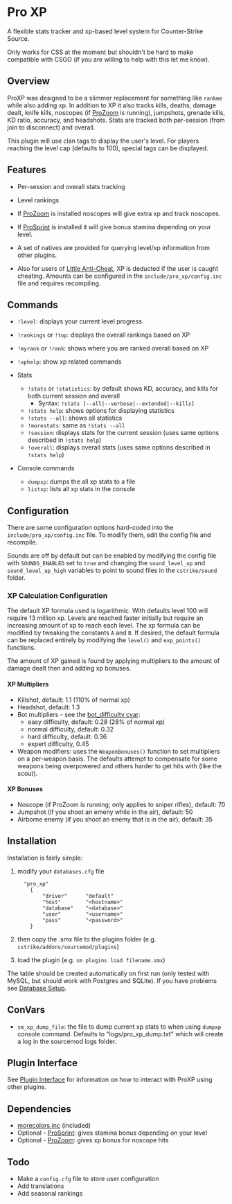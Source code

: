 # Pro XP

A flexible stats tracker and xp-based level system for Counter-Strike Source.

Only works for CSS at the moment but shouldn't be hard to make compatible with CSGO (if you are willing to help with this let me know).

## Overview

ProXP was designed to be a slimmer replacement for something like `rankme` while also adding xp.  In addition to XP it also tracks kills, deaths, damage dealt, knife kills, noscopes (if [ProZoom](https://github.com/vishusandy/ProZoom) is running), jumpshots, grenade kills, KD ratio, accuracy, and headshots.  Stats are tracked both per-session (from join to disconnect) and overall.

This plugin will use clan tags to display the user's level.  For players reaching the level cap (defaults to 100), special tags can be displayed.

## Features

- Per-session and overall stats tracking

- Level rankings

- If [ProZoom](https://github.com/vishusandy/ProZoom) is installed noscopes will give extra xp and track noscopes.

- If [ProSprint](https://github.com/vishusandy/ProSprint) is installed it will give bonus stamina depending on your level.

- A set of natives are provided for querying level/xp information from other plugins.

- Also for users of [Little Anti-Cheat](https://github.com/J-Tanzanite/Little-Anti-Cheat), XP is deducted if the user is caught cheating.  Amounts can be configured in the `include/pro_xp/config.inc` file and requires recompiling.

## Commands

- `!level`: displays your current level progress

- `!rankings` or `!top`: displays the overall rankings based on XP

- `!myrank` or `!rank`: shows where you are ranked overall based on XP

- `!xphelp`: show xp related commands

- Stats
  
  - `!stats` or `!statistics`: by default shows KD, accuracy, and kills for both current session and overall
    - Syntax: `!stats [--all|--verbose|--extended|--kills]`
  - `!stats help`: shows options for displaying statistics
  - `!stats --all`: shows all statistics
  - `!morestats`: same as `!stats --all`
  - `!session`: displays stats for the current session (uses same options described in `!stats help`)
  - `!overall`: displays overall stats (uses same options described in `!stats help`)

- Console commands
  
  - `dumpxp`: dumps the all xp stats to a file
  - `listxp`: lists all xp stats in the console

## Configuration

There are some configuration options hard-coded into the `include/pro_xp/config.inc` file.  To modify them, edit the config file and recompile.

Sounds are off by default but can be enabled by modifying the config file with `SOUNDS_ENABLED` set to `true` and changing the `sound_level_up` and `sound_level_up_high` variables to point to sound files in the `cstrike/sound` folder.

### XP Calculation Configuration

The default XP formula used is logarithmic.  With defaults level 100 will require 13 million xp.  Levels are reached faster initially but require an increasing amount of xp to reach each level.  The xp formula can be modified by tweaking the constants `A` and `B`.  If desired, the default formula can be replaced entirely by modifying the `level()` and `exp_points()` functions.

The amount of XP gained is found by applying multipliers to the amount of damage dealt then and adding xp bonuses.

#### XP Multipliers

- Killshot, default: 1.1 (110% of normal xp)
- Headshot, default: 1.3
- Bot multipliers - see the [bot_difficulty cvar](https://developer.valvesoftware.com/wiki/List_of_CS:S_Cvars#B):
  - easy difficulty, default: 0.28 (28% of normal xp)
  - normal difficulty, default: 0.32
  - hard difficulty, default: 0.36
  - expert difficulty, 0.45
- Weapon modifiers: uses the `WeaponBonuses()` function to set multipliers on a per-weapon basis.  The defaults attempt to compensate for some weapons being overpowered and others harder to get hits with (like the scout).

#### XP Bonuses

- Noscope (if ProZoom is running; only applies to sniper rifles), default: 70
- Jumpshot (if you shoot an emeny while in the air), default: 50
- Airborne enemy (if you shoot an enemy that is in the air), default: 35

## Installation

Installation is fairly simple: 

1. modify your `databases.cfg` file
   
   ```
     "pro_xp"
       {
           "driver"      "default"
           "host"        "<hostname>"
           "database"    "<database>"
           "user"        "<username>"
           "pass"        "<password>"
       }
   ```

2. then copy the .smx file to the plugins folder (e.g. `cstrike/addons/sourcemod/plugins`)

3. load the plugin (e.g. `sm plugins load filename.smx`)

The table should be created automatically on first run (only tested with MySQL, but should work with Postgres and SQLite).  If you have problems see [Database Setup](db_setup.md).

## ConVars

- `sm_xp_dump_file`: the file to dump current xp stats to when using `dumpxp` console command.  Defaults to "logs/pro_xp_dump.txt" which will create a log in the sourcemod logs folder.

## Plugin Interface

See [Plugin Interface](interface.md) for information on how to interact with ProXP using other plugins.

## Dependencies

- [morecolors.inc](https://forums.alliedmods.net/showthread.php?t=185016) (included)
- Optional - [ProSprint](https://github.com/vishusandy/ProSprint): gives stamina bonus depending on your level
- Optional - [ProZoom](https://github.com/vishusandy/ProZoom): gives xp bonus for noscope hits

## Todo

- Make a `config.cfg` file to store user configuration
- Add translations
- Add seasonal rankings
